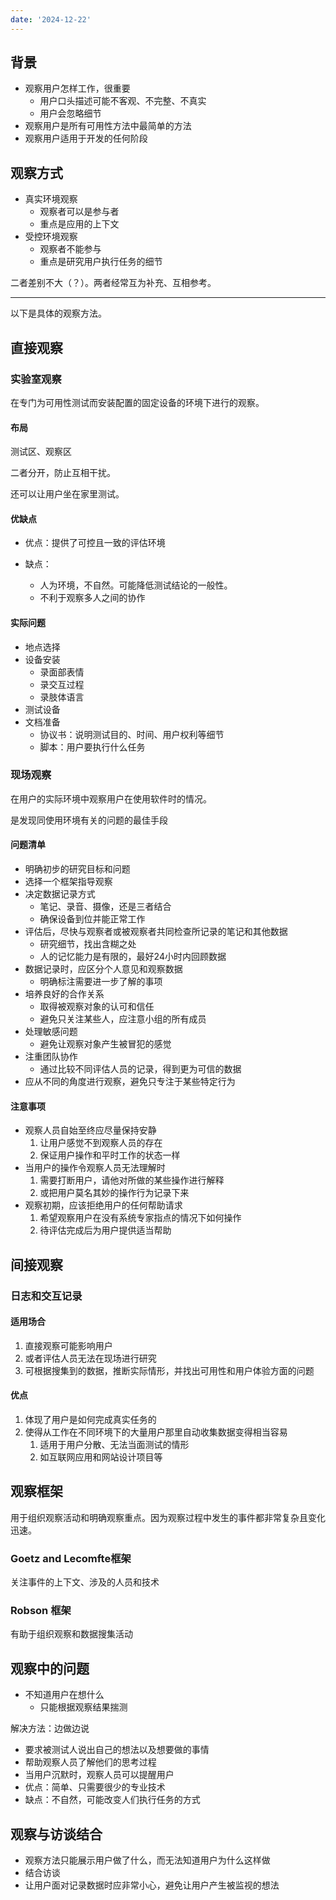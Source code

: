 ```yaml
---
date: '2024-12-22'
---
```


## 背景
- 观察用户怎样工作，很重要
	- 用户口头描述可能不客观、不完整、不真实
	- 用户会忽略细节
- 观察用户是所有可用性方法中最简单的方法
- 观察用户适用于开发的任何阶段

 ## 观察方式

- 真实环境观察
	- 观察者可以是参与者
	- 重点是应用的上下文
- 受控环境观察
	- 观察者不能参与
	- 重点是研究用户执行任务的细节

二者差别不大（？）。两者经常互为补充、互相参考。

---

以下是具体的观察方法。

## 直接观察

### 实验室观察

在专门为可用性测试而安装配置的固定设备的环境下进行的观察。

#### 布局
测试区、观察区

二者分开，防止互相干扰。

还可以让用户坐在家里测试。

#### 优缺点

- 优点：提供了可控且一致的评估环境

- 缺点：
	- 人为环境，不自然。可能降低测试结论的一般性。
	- 不利于观察多人之间的协作

#### 实际问题

- 地点选择
- 设备安装
	- 录面部表情
	- 录交互过程
	- 录肢体语言
- 测试设备
- 文档准备
	- 协议书：说明测试目的、时间、用户权利等细节
	- 脚本：用户要执行什么任务

### 现场观察

在用户的实际环境中观察用户在使用软件时的情况。

是发现同使用环境有关的问题的最佳手段

#### 问题清单

- 明确初步的研究目标和问题
- 选择一个框架指导观察
- 决定数据记录方式
	- 笔记、录音、摄像，还是三者结合
	- 确保设备到位并能正常工作
- 评估后，尽快与观察者或被观察者共同检查所记录的笔记和其他数据
	- 研究细节，找出含糊之处
	- 人的记忆能力是有限的，最好24小时内回顾数据
- 数据记录时，应区分个人意见和观察数据
	- 明确标注需要进一步了解的事项
- 培养良好的合作关系
	- 取得被观察对象的认可和信任
	- 避免只关注某些人，应注意小组的所有成员
- 处理敏感问题
	- 避免让观察对象产生被冒犯的感觉
- 注重团队协作
	- 通过比较不同评估人员的记录，得到更为可信的数据
- 应从不同的角度进行观察，避免只专注于某些特定行为

#### 注意事项

- 观察人员自始至终应尽量保持安静
    1. 让用户感觉不到观察人员的存在
    2. 保证用户操作和平时工作的状态一样
- 当用户的操作令观察人员无法理解时
    1. 需要打断用户，请他对所做的某些操作进行解释
    2. 或把用户莫名其妙的操作行为记录下来
- 观察初期，应该拒绝用户的任何帮助请求
    1. 希望观察用户在没有系统专家指点的情况下如何操作
    2. 待评估完成后为用户提供适当帮助

## 间接观察

### 日志和交互记录

#### 适用场合

1. 直接观察可能影响用户
2. 或者评估人员无法在现场进行研究
3. 可根据搜集到的数据，推断实际情形，并找出可用性和用户体验方面的问题

#### 优点

1. 体现了用户是如何完成真实任务的
2. 使得从工作在不同环境下的大量用户那里自动收集数据变得相当容易
    1. 适用于用户分散、无法当面测试的情形
    2. 如互联网应用和网站设计项目等

## 观察框架

用于组织观察活动和明确观察重点。因为观察过程中发生的事件都非常复杂且变化迅速。

### Goetz and Lecomfte框架

关注事件的上下文、涉及的人员和技术

### Robson 框架

有助于组织观察和数据搜集活动

## 观察中的问题

- 不知道用户在想什么
	- 只能根据观察结果揣测

解决方法：边做边说
- 要求被测试人说出自己的想法以及想要做的事情
- 帮助观察人员了解他们的思考过程
- 当用户沉默时，观察人员可以提醒用户
- 优点：简单、只需要很少的专业技术
- 缺点：不自然，可能改变人们执行任务的方式

## 观察与访谈结合

- 观察方法只能展示用户做了什么，而无法知道用户为什么这样做
- 结合访谈
- 让用户面对记录数据时应非常小心，避免让用户产生被监视的想法